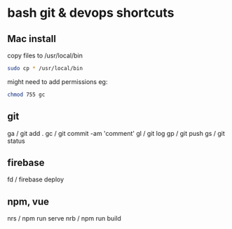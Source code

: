# bash git & devops shortcuts

## Mac install

copy files to /usr/local/bin
```bash
sudo cp * /usr/local/bin
```
might need to add permissions eg:
```bash
chmod 755 gc
```

## git

ga / git add .
gc / git commit -am 'comment'
gl / git log
gp / git push
gs / git status

## firebase

fd / firebase deploy

## npm, vue

nrs / npm run serve
nrb / npm run build